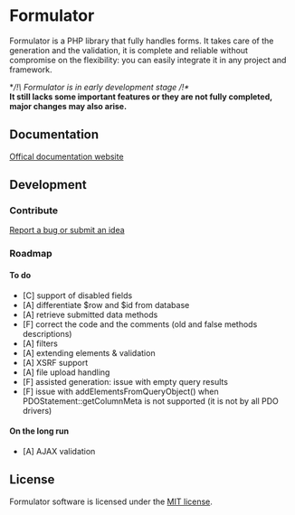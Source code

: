 # Formulator

Formulator is a PHP library that fully handles forms. It takes care of the generation and the validation, it is complete and reliable without compromise on the flexibility: you can easily integrate it in any project and framework.

**/!\ Formulator is in early development stage /!\**  
**It still lacks some important features or they are not fully completed, major changes may also arise.**



## Documentation

[Offical documentation website](https://ntopulos.github.io/formulator)



## Development

### Contribute

[Report a bug or submit an idea](https://github.com/ntopulos/formulator/issues)

### Roadmap

#### To do

- [C] support of disabled fields
- [A] differentiate $row and $id from database
- [A] retrieve submitted data methods
- [F] correct the code and the comments (old and false methods descriptions)
- [A] filters
- [A] extending elements & validation
- [A] XSRF support
- [A] file upload handling
- [F] assisted generation: issue with empty query results
- [F] issue with addElementsFromQueryObject() when PDOStatement::getColumnMeta is not supported (it is not by all PDO drivers)

#### On the long run

- [A] AJAX validation



## License

Formulator software is licensed under the [MIT license](https://github.com/ntopulos/formulator/blob/master/LICENSE).